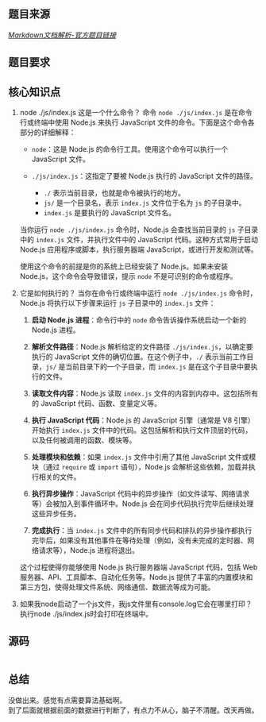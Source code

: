 ## 题目来源
*[Markdown文档解析-官方题目链接](https://www.lanqiao.cn/problems/5142/learning/?subject_code=4&group_code=2&match_num=14&match_flow=1&origin=cup)*

## 题目要求


## 核心知识点
1. node ./js/index.js 这是一个什么命令？
   命令 `node ./js/index.js` 是在命令行或终端中使用 Node.js 来执行 JavaScript 文件的命令。下面是这个命令各部分的详细解释：

    - `node`：这是 Node.js 的命令行工具。使用这个命令可以执行一个 JavaScript 文件。

    - `./js/index.js`：这指定了要被 Node.js 执行的 JavaScript 文件的路径。
        - `./` 表示当前目录，也就是命令被执行的地方。
        - `js/` 是一个目录名，表示 `index.js` 文件位于名为 `js` 的子目录中。
        - `index.js` 是要执行的 JavaScript 文件名。

   当你运行 `node ./js/index.js` 命令时，Node.js 会查找当前目录的 `js` 子目录中的 `index.js` 文件，并执行文件中的 JavaScript 代码。这种方式常用于启动 Node.js 应用程序或脚本，执行服务器端 JavaScript，或进行开发和测试等。

   使用这个命令的前提是你的系统上已经安装了 Node.js。如果未安装 Node.js，这个命令会导致错误，提示 `node` 不是可识别的命令或程序。

2. 它是如何执行的？
   当你在命令行或终端中运行 `node ./js/index.js` 命令时，Node.js 将执行以下步骤来运行 `js` 子目录中的 `index.js` 文件：

    1. **启动 Node.js 进程**：命令行中的 `node` 命令告诉操作系统启动一个新的 Node.js 进程。

    2. **解析文件路径**：Node.js 解析给定的文件路径 `./js/index.js`，以确定要执行的 JavaScript 文件的确切位置。在这个例子中，`./` 表示当前工作目录，`js/` 是当前目录下的一个子目录，而 `index.js` 是在这个子目录中要执行的文件。

    3. **读取文件内容**：Node.js 读取 `index.js` 文件的内容到内存中。这包括所有的 JavaScript 代码、函数、变量定义等。

    4. **执行 JavaScript 代码**：Node.js 的 JavaScript 引擎（通常是 V8 引擎）开始执行 `index.js` 文件中的代码。这包括解析和执行文件顶层的代码，以及任何被调用的函数、模块等。

    5. **处理模块和依赖**：如果 `index.js` 文件中引用了其他 JavaScript 文件或模块（通过 `require` 或 `import` 语句），Node.js 会解析这些依赖，加载并执行相关的文件。

    6. **执行异步操作**：JavaScript 代码中的异步操作（如文件读写、网络请求等）会被加入到事件循环中。Node.js 会在同步代码执行完毕后继续处理这些异步任务。

    7. **完成执行**：当 `index.js` 文件中的所有同步代码和排队的异步操作都执行完毕后，如果没有其他事件在等待处理（例如，没有未完成的定时器、网络请求等），Node.js 进程将退出。

   这个过程使得你能够使用 Node.js 执行服务器端 JavaScript 代码，包括 Web 服务器、API、工具脚本、自动化任务等。Node.js 提供了丰富的内置模块和第三方包，使得处理文件系统、网络通信、数据流等成为可能。

3. 如果我node启动了一个js文件，我js文件里有console.log它会在哪里打印？
    执行node ./js/index.js时会打印在终端中。

## 源码
```javascript 

```

## 总结
没做出来。感觉有点需要算法基础啊。  
到了后面就根据前面的数据进行判断了，有点力不从心，脑子不清醒。改天再做。

